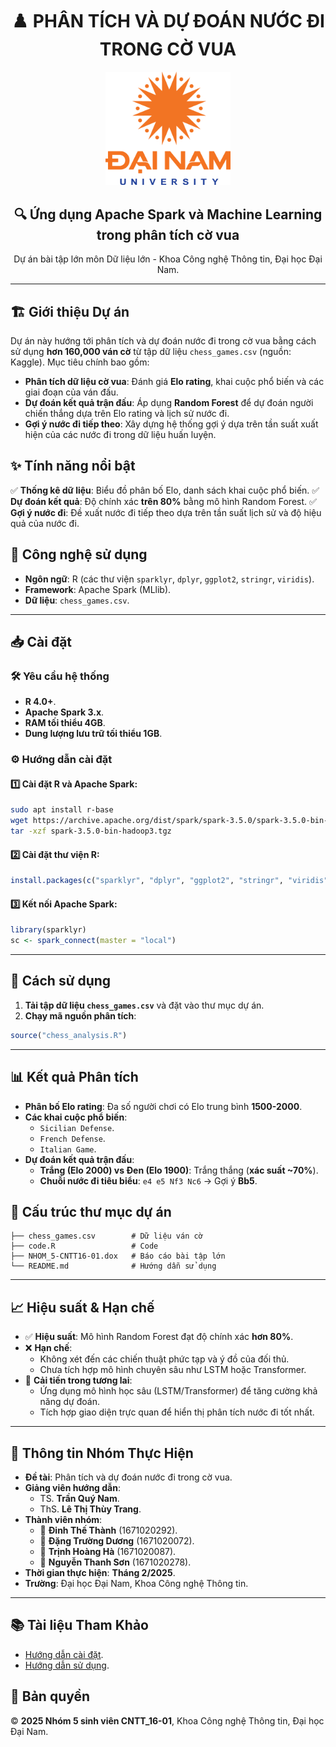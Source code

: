 <div align="center">
  <h1>♟️ PHÂN TÍCH VÀ DỰ ĐOÁN NƯỚC ĐI TRONG CỜ VUA</h1>
</div>

<div align="center">
  <img src="logo.png" alt="Logo Đại học Đại Nam" width="200"/>
</div>

<h2 align="center">🔍 Ứng dụng Apache Spark và Machine Learning trong phân tích cờ vua</h2>
<p align="center">Dự án bài tập lớn môn Dữ liệu lớn - Khoa Công nghệ Thông tin, Đại học Đại Nam.</p>

---

## 🏗️ Giới thiệu Dự án
Dự án này hướng tới phân tích và dự đoán nước đi trong cờ vua bằng cách sử dụng **hơn 160,000 ván cờ** từ tập dữ liệu `chess_games.csv` (nguồn: Kaggle). Mục tiêu chính bao gồm:

- **Phân tích dữ liệu cờ vua**: Đánh giá **Elo rating**, khai cuộc phổ biến và các giai đoạn của ván đấu.
- **Dự đoán kết quả trận đấu**: Áp dụng **Random Forest** để dự đoán người chiến thắng dựa trên Elo rating và lịch sử nước đi.
- **Gợi ý nước đi tiếp theo**: Xây dựng hệ thống gợi ý dựa trên tần suất xuất hiện của các nước đi trong dữ liệu huấn luyện.

## ✨ Tính năng nổi bật
✅ **Thống kê dữ liệu**: Biểu đồ phân bố Elo, danh sách khai cuộc phổ biến.
✅ **Dự đoán kết quả**: Độ chính xác **trên 80%** bằng mô hình Random Forest.
✅ **Gợi ý nước đi**: Đề xuất nước đi tiếp theo dựa trên tần suất lịch sử và độ hiệu quả của nước đi.

## 🔧 Công nghệ sử dụng
- **Ngôn ngữ**: R (các thư viện `sparklyr`, `dplyr`, `ggplot2`, `stringr`, `viridis`).
- **Framework**: Apache Spark (MLlib).
- **Dữ liệu**: `chess_games.csv`.

---

## 📥 Cài đặt

### 🛠️ Yêu cầu hệ thống
- **R 4.0+**.
- **Apache Spark 3.x**.
- **RAM tối thiểu 4GB**.
- **Dung lượng lưu trữ tối thiểu 1GB**.

### ⚙️ Hướng dẫn cài đặt
#### 1️⃣ Cài đặt R và Apache Spark:
```bash
sudo apt install r-base
wget https://archive.apache.org/dist/spark/spark-3.5.0/spark-3.5.0-bin-hadoop3.tgz
tar -xzf spark-3.5.0-bin-hadoop3.tgz
```
#### 2️⃣ Cài đặt thư viện R:
```r
install.packages(c("sparklyr", "dplyr", "ggplot2", "stringr", "viridis"))
```
#### 3️⃣ Kết nối Apache Spark:
```r
library(sparklyr)
sc <- spark_connect(master = "local")
```

---

## 🚀 Cách sử dụng
1. **Tải tập dữ liệu `chess_games.csv`** và đặt vào thư mục dự án.
2. **Chạy mã nguồn phân tích**:
```r
source("chess_analysis.R")
```

---

## 📊 Kết quả Phân tích
- **Phân bố Elo rating**: Đa số người chơi có Elo trung bình **1500-2000**.
- **Các khai cuộc phổ biến**:
  - `Sicilian Defense`.
  - `French Defense`.
  - `Italian Game`.
- **Dự đoán kết quả trận đấu**:
  - **Trắng (Elo 2000) vs Đen (Elo 1900)**: Trắng thắng (**xác suất ~70%**).
  - **Chuỗi nước đi tiêu biểu**: `e4 e5 Nf3 Nc6` → Gợi ý **Bb5**.

## 📂 Cấu trúc thư mục dự án
```
├── chess_games.csv        # Dữ liệu ván cờ
├── code.R                 # Code           
├── NHOM_5-CNTT16-01.dox   # Báo cáo bài tập lớn
└── README.md              # Hướng dẫn sử dụng
```

---

## 📈 Hiệu suất & Hạn chế
- ✅ **Hiệu suất**: Mô hình Random Forest đạt độ chính xác **hơn 80%**.
- ❌ **Hạn chế**:
  - Không xét đến các chiến thuật phức tạp và ý đồ của đối thủ.
  - Chưa tích hợp mô hình chuyên sâu như LSTM hoặc Transformer.
- 🔄 **Cải tiến trong tương lai**:
  - Ứng dụng mô hình học sâu (LSTM/Transformer) để tăng cường khả năng dự đoán.
  - Tích hợp giao diện trực quan để hiển thị phân tích nước đi tốt nhất.

---

## 📝 Thông tin Nhóm Thực Hiện
- **Đề tài**: Phân tích và dự đoán nước đi trong cờ vua.
- **Giảng viên hướng dẫn**:
  - TS. **Trần Quý Nam**.
  - ThS. **Lê Thị Thùy Trang**.
- **Thành viên nhóm**:
  - 🏅 **Đinh Thế Thành** (1671020292).
  - 🏅 **Đặng Trường Dương** (1671020072).
  - 🏅 **Trịnh Hoàng Hà** (1671020087).
  - 🏅 **Nguyễn Thanh Sơn** (1671020278).
- **Thời gian thực hiện**: **Tháng 2/2025**.
- **Trường**: Đại học Đại Nam, Khoa Công nghệ Thông tin.

---

## 📚 Tài liệu Tham Khảo
- [Hướng dẫn cài đặt](#cài-đặt).
- [Hướng dẫn sử dụng](#sử-dụng).

## 📝 Bản quyền
© **2025 Nhóm 5 sinh viên CNTT_16-01**, Khoa Công nghệ Thông tin, Đại học Đại Nam.

